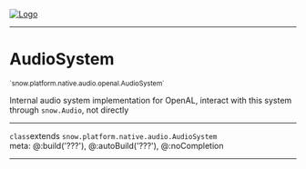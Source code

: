 
[![Logo](../../../../../../images/logo.png)](../../../../../../api/index.html)

---



<h1>AudioSystem</h1>
<small>`snow.platform.native.audio.openal.AudioSystem`</small>

Internal audio system implementation for OpenAL, interact with this system through `snow.Audio`, not directly

---

`class`extends <code><span>snow.platform.native.audio.AudioSystem</span></code>
<span class="meta">
<br/>meta: @:build(&#x27;???&#x27;), @:autoBuild(&#x27;???&#x27;), @:noCompletion
</span>


---

&nbsp;
&nbsp;

